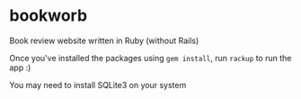 # bookworb
Book review website written in Ruby (without Rails)

Once you've installed the packages using `gem install`, run `rackup` to run the app :)

You may need to install SQLite3 on your system
